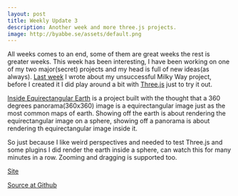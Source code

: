 ```yaml
---
layout: post
title: Weekly Update 3
description: Another week and more three.js projects.
image: http://byabbe.se/assets/default.png
---
```

All weeks comes to an end, some of them are great weeks the rest is greater weeks. This week has been interesting, I have been working on one of my two major(secret) projects and my head is full of new ideas(as always). [Last week][1] I wrote about my unsuccessful Milky Way project, before I created it I did play around a bit with [Three.js][4] just to try it out. 

[Inside Equirectangular Earth][3] is a project built with the thought that a 360 degrees panorama(360x360) image is a equirectangular image just as the most common maps of earth. Showing off the earth is about rendering the equirectangular image on a sphere, showing off a panorama is about rendering th equirectangular image inside it. 

So just because I like weird perspectives and needed to test Three.js and some plugins I did render the earth inside a sphere, can watch this for many minutes in a row. Zooming and dragging is supported too.

[Site][3]

[Source at Github][2]

[1]: http://byabbe.se/blog/2014/03/07/weekly-update-2/
[2]: https://github.com/Abbe98/Inside-Equirectangular-Earth
[3]: http://byabbe.se/Inside-Equirectangular-Earth/
[4]: http://threejs.org